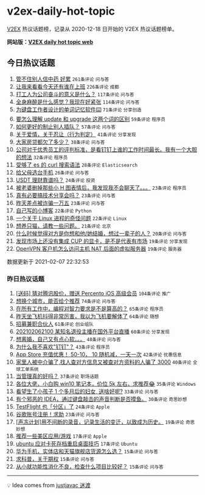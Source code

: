 # v2ex-daily-hot-topic

[V2EX](https://www.v2ex.com/) 热议话题榜，记录从 2020-12-18 日开始的 V2EX 热议话题榜单。

**网站版：[V2EX daily hot topic web](https://realleonardo.github.io/v2ex-daily-hot-topic-web/)**

## 今日热议话题

<!-- TODAY BEGIN -->

1. [管不住别人信中药 好累](https://www.v2ex.com/t/751935) `261条评论` `问与答`
1. [让我来看看今天还有谁在上班](https://www.v2ex.com/t/751953) `226条评论` `成都`
1. [打工人为公司奋斗的意义是什么？](https://www.v2ex.com/t/751957) `117条评论` `问与答`
1. [全身麻醉是什么感觉？我现在好紧张](https://www.v2ex.com/t/752040) `114条评论` `问与答`
1. [为键盘工作者设计的单词记忆软件⌨️](https://www.v2ex.com/t/752050) `71条评论` `分享创造`
1. [要怎么理解 update 和 upgrade 这两个词的区别](https://www.v2ex.com/t/751983) `59条评论` `程序员`
1. [如何更好的制止别人插队？](https://www.v2ex.com/t/751992) `57条评论` `问与答`
1. [关于爱情，关于忍让（行为判定）](https://www.v2ex.com/t/752027) `41条评论` `分享发现`
1. [大家房贷都欠了多少？](https://www.v2ex.com/t/752045) `38条评论` `问与答`
1. [公司对于优秀员工的评判标准，是看钉钉上谁的工作时间最长。我有一个大胆的想法](https://www.v2ex.com/t/752085) `32条评论` `程序员`
1. [受够了 es 的 curl 搜索语法](https://www.v2ex.com/t/752095) `28条评论` `Elasticsearch`
1. [给父母选台手机](https://www.v2ex.com/t/751938) `26条评论` `问与答`
1. [USDT 理财靠谱吗？](https://www.v2ex.com/t/752012) `24条评论` `投资`
1. [被老婆删掉那些小 H 图表情后，我发现我不会聊天了。。。](https://www.v2ex.com/t/752114) `23条评论` `程序员`
1. [真有必要搞技术分享会吗？](https://www.v2ex.com/t/752048) `23条评论` `问与答`
1. [昨天差点被诈骗一万五](https://www.v2ex.com/t/752025) `23条评论` `问与答`
1. [自己写的小博客](https://www.v2ex.com/t/752167) `22条评论` `Python`
1. [一个关于 Linux 进程的奇怪问题](https://www.v2ex.com/t/752138) `22条评论` `Linux`
1. [想养只猫，请教一些问题。](https://www.v2ex.com/t/752116) `21条评论` `北京`
1. [什么时候觉得对方是你想和他/她结婚，想过一辈子的人？](https://www.v2ex.com/t/751940) `20条评论` `问与答`
1. [发现市场上还没有集成 CUP 的显卡，是不是代表有市场](https://www.v2ex.com/t/752174) `19条评论` `分享发现`
1. [OpenVPN 客户机怎么访问主机 NAT 后面的虚拟服务器](https://www.v2ex.com/t/752034) `19条评论` `服务器`

数据更新于 2021-02-07 22:32:53

<!-- TODAY END -->

### 昨日热议话题

<!-- YESTERDAY BEGIN -->

1. [[送码] 猜对腾讯股价，赠送 Percento iOS 高级会员](https://www.v2ex.com/t/751757) `104条评论` `推广`
1. [想换个城市，能否给个推荐](https://www.v2ex.com/t/751763) `74条评论` `问与答`
1. [在所有工作中，编程对智力要求是不是算高的？](https://www.v2ex.com/t/751831) `65条评论` `程序员`
1. [昨天坐飞机抖得非常厉害，我以为飞机要解体了](https://www.v2ex.com/t/751842) `64条评论` `随想`
1. [招募兼职合伙人](https://www.v2ex.com/t/751795) `61条评论` `创业组队`
1. [202102062100 某知名退役主播在国外平台直播](https://www.v2ex.com/t/751889) `60条评论` `分享发现`
1. [想离婚，自己又有点心软。。。](https://www.v2ex.com/t/751899) `48条评论` `问与答`
1. [为什么我不喜欢"钉钉"？](https://www.v2ex.com/t/751881) `43条评论` `程序员`
1. [App Store 充值优惠！ 50-10， 10 随机减，一天一次](https://www.v2ex.com/t/751745) `42条评论` `优惠信息`
1. [家里人被中介骗了,找人查对方信息又被查对方资料的人骗了 3000](https://www.v2ex.com/t/751809) `40条评论` `全球工单系统`
1. [当管理真的好吗？](https://www.v2ex.com/t/751739) `37条评论` `职场话题`
1. [各位大佬，小白购 win10 笔记本，价位 5k 左右，求推荐😂](https://www.v2ex.com/t/751738) `35条评论` `Windows`
1. [看望生了小孩子 1 个多月后的妇女, 送啥好呢?](https://www.v2ex.com/t/751773) `33条评论` `问与答`
1. [有个邪恶的 IDEA，通过键盘敲击的声音判断是否摸鱼。](https://www.v2ex.com/t/751849) `30条评论` `奇思妙想`
1. [TestFlight 也「分区」了](https://www.v2ex.com/t/751803) `24条评论` `Apple`
1. [谷歌账号注册！求助](https://www.v2ex.com/t/751821) `23条评论` `问与答`
1. [[声冻计划]用不间断的录音，记录生活的变迁，以致成为历史。](https://www.v2ex.com/t/751892) `19条评论` `奇思妙想`
1. [推荐一些美区应用/游戏](https://www.v2ex.com/t/751894) `17条评论` `Apple`
1. [ubuntu 应对卡死存档重启桌面技巧](https://www.v2ex.com/t/751883) `17条评论` `Ubuntu`
1. [华为手机，实体店和天猫旗舰店货源怎么选？](https://www.v2ex.com/t/751824) `15条评论` `问与答`
1. [求科普，关于期权](https://www.v2ex.com/t/751755) `15条评论` `问与答`
1. [从小就功能性消化不良，检查什么项目比较好？](https://www.v2ex.com/t/751733) `15条评论` `问与答`

<!-- YESTERDAY END -->

---

💡 Idea comes from [justjavac 迷渡](https://github.com/justjavac/)
